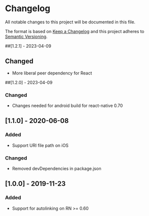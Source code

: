 # Changelog
All notable changes to this project will be documented in this file.

The format is based on [Keep a Changelog](http://keepachangelog.com/en/1.0.0/)
and this project adheres to [Semantic Versioning](http://semver.org/spec/v2.0.0.html).

##[1.2.1] - 2023-04-09
## Changed
- More liberal peer dependency for React

##[1.2.0] - 2023-04-09
### Changed
- Changes needed for android build for react-native 0.70

## [1.1.0] - 2020-06-08
### Added
- Support URI file path on iOS
### Changed
- Removed devDependencies in package.json

## [1.0.0] - 2019-11-23
### Added
- Support for autolinking on RN >= 0.60

